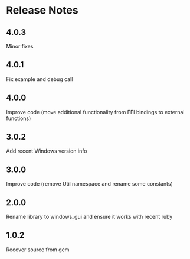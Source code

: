 # Release Notes

## 4.0.3

Minor fixes

## 4.0.1

Fix example and debug call

## 4.0.0

Improve code (move additional functionality from FFI bindings to external functions)

## 3.0.2

Add recent Windows version info

## 3.0.0

Improve code (remove Util namespace and rename some constants)

## 2.0.0

Rename library to windows_gui and ensure it works with recent ruby

## 1.0.2

Recover source from gem
